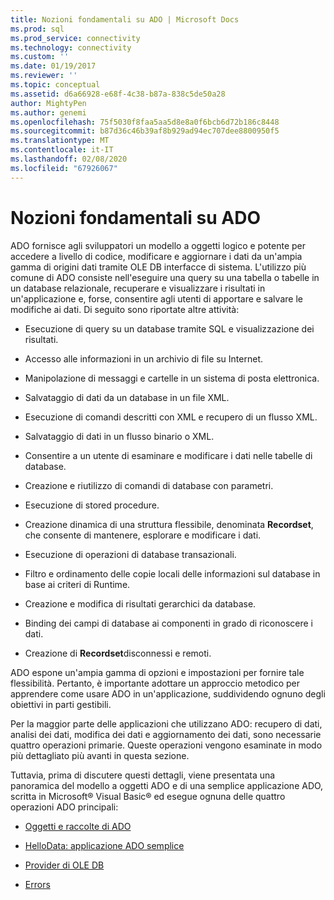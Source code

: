 ```yaml
---
title: Nozioni fondamentali su ADO | Microsoft Docs
ms.prod: sql
ms.prod_service: connectivity
ms.technology: connectivity
ms.custom: ''
ms.date: 01/19/2017
ms.reviewer: ''
ms.topic: conceptual
ms.assetid: d6a66928-e68f-4c38-b87a-838c5de50a28
author: MightyPen
ms.author: genemi
ms.openlocfilehash: 75f5030f8faa5aa5d8e8a0f6bcb6d72b186c8448
ms.sourcegitcommit: b87d36c46b39af8b929ad94ec707dee8800950f5
ms.translationtype: MT
ms.contentlocale: it-IT
ms.lasthandoff: 02/08/2020
ms.locfileid: "67926067"
---
```

# <a name="ado-fundamentals"></a>Nozioni fondamentali su ADO
ADO fornisce agli sviluppatori un modello a oggetti logico e potente per accedere a livello di codice, modificare e aggiornare i dati da un'ampia gamma di origini dati tramite OLE DB interfacce di sistema. L'utilizzo più comune di ADO consiste nell'eseguire una query su una tabella o tabelle in un database relazionale, recuperare e visualizzare i risultati in un'applicazione e, forse, consentire agli utenti di apportare e salvare le modifiche ai dati. Di seguito sono riportate altre attività:  
  
-   Esecuzione di query su un database tramite SQL e visualizzazione dei risultati.  
  
-   Accesso alle informazioni in un archivio di file su Internet.  
  
-   Manipolazione di messaggi e cartelle in un sistema di posta elettronica.  
  
-   Salvataggio di dati da un database in un file XML.  
  
-   Esecuzione di comandi descritti con XML e recupero di un flusso XML.  
  
-   Salvataggio di dati in un flusso binario o XML.  
  
-   Consentire a un utente di esaminare e modificare i dati nelle tabelle di database.  
  
-   Creazione e riutilizzo di comandi di database con parametri.  
  
-   Esecuzione di stored procedure.  
  
-   Creazione dinamica di una struttura flessibile, denominata **Recordset**, che consente di mantenere, esplorare e modificare i dati.  
  
-   Esecuzione di operazioni di database transazionali.  
  
-   Filtro e ordinamento delle copie locali delle informazioni sul database in base ai criteri di Runtime.  
  
-   Creazione e modifica di risultati gerarchici da database.  
  
-   Binding dei campi di database ai componenti in grado di riconoscere i dati.  
  
-   Creazione di **Recordset**disconnessi e remoti.  
  
 ADO espone un'ampia gamma di opzioni e impostazioni per fornire tale flessibilità. Pertanto, è importante adottare un approccio metodico per apprendere come usare ADO in un'applicazione, suddividendo ognuno degli obiettivi in parti gestibili.  
  
 Per la maggior parte delle applicazioni che utilizzano ADO: recupero di dati, analisi dei dati, modifica dei dati e aggiornamento dei dati, sono necessarie quattro operazioni primarie. Queste operazioni vengono esaminate in modo più dettagliato più avanti in questa sezione.  
  
 Tuttavia, prima di discutere questi dettagli, viene presentata una panoramica del modello a oggetti ADO e di una semplice applicazione ADO, scritta in Microsoft® Visual Basic® ed esegue ognuna delle quattro operazioni ADO principali:  
  
-   [Oggetti e raccolte di ADO](../../../ado/guide/data/ado-objects-and-collections.md)  
  
-   [HelloData: applicazione ADO semplice](../../../ado/guide/data/hellodata-a-simple-ado-application.md)  
  
-   [Provider di OLE DB](../../../ado/guide/data/ole-db-providers-ado.md)  
  
-   [Errors](../../../ado/guide/data/errors-ado.md)
